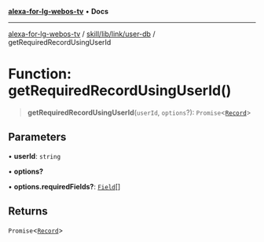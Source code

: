 [**alexa-for-lg-webos-tv**](../../../../../README.md) • **Docs**

***

[alexa-for-lg-webos-tv](../../../../../modules.md) / [skill/lib/link/user-db](../README.md) / getRequiredRecordUsingUserId

# Function: getRequiredRecordUsingUserId()

> **getRequiredRecordUsingUserId**(`userId`, `options`?): `Promise`\<[`Record`](../interfaces/Record.md)\>

## Parameters

• **userId**: `string`

• **options?**

• **options.requiredFields?**: [`Field`](../type-aliases/Field.md)[]

## Returns

`Promise`\<[`Record`](../interfaces/Record.md)\>
